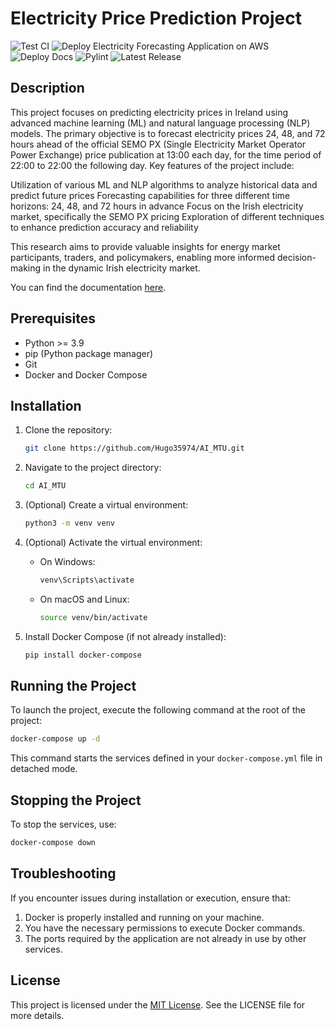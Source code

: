 # Electricity Price Prediction Project

![Test CI](https://img.shields.io/badge/Test%20CI-Check-brightgreen)
![Deploy Electricity Forecasting Application on AWS](https://img.shields.io/badge/Deploy%20AWS-Online-blue)
![Deploy Docs](https://img.shields.io/badge/Deploy%20Docs-Online-orange)
![Pylint](https://img.shields.io/badge/Pylint-PEP8-purple)
![Latest Release](https://img.shields.io/github/v/release/Hugo35974/AI_MTU)



## Description

This project focuses on predicting electricity prices in Ireland using advanced machine learning (ML) and natural language processing (NLP) models. The primary objective is to forecast electricity prices 24, 48, and 72 hours ahead of the official SEMO PX (Single Electricity Market Operator Power Exchange) price publication at 13:00 each day, for the time period of 22:00 to 22:00 the following day.
Key features of the project include:

Utilization of various ML and NLP algorithms to analyze historical data and predict future prices
Forecasting capabilities for three different time horizons: 24, 48, and 72 hours in advance
Focus on the Irish electricity market, specifically the SEMO PX pricing
Exploration of different techniques to enhance prediction accuracy and reliability

This research aims to provide valuable insights for energy market participants, traders, and policymakers, enabling more informed decision-making in the dynamic Irish electricity market.

You can find the documentation [here](https://hugo35974.github.io/AI_MTU/index.html).


## Prerequisites
- Python >= 3.9
- pip (Python package manager)
- Git
- Docker and Docker Compose

## Installation

1. Clone the repository:
   ```bash
   git clone https://github.com/Hugo35974/AI_MTU.git
   ```

2. Navigate to the project directory:
   ```bash
   cd AI_MTU
   ```

3. (Optional) Create a virtual environment:
   ```bash
   python3 -m venv venv
   ```

4. (Optional) Activate the virtual environment:
   - On Windows:
     ```bash
     venv\Scripts\activate
     ```
   - On macOS and Linux:
     ```bash
     source venv/bin/activate
     ```

5. Install Docker Compose (if not already installed):
   ```bash
   pip install docker-compose
   ```

## Running the Project

To launch the project, execute the following command at the root of the project:

```bash
docker-compose up -d
```

This command starts the services defined in your `docker-compose.yml` file in detached mode.

## Stopping the Project

To stop the services, use:

```bash
docker-compose down
```

## Troubleshooting

If you encounter issues during installation or execution, ensure that:
1. Docker is properly installed and running on your machine.
2. You have the necessary permissions to execute Docker commands.
3. The ports required by the application are not already in use by other services.

## License

This project is licensed under the [MIT License](LICENSE.txt). See the LICENSE file for more details.
